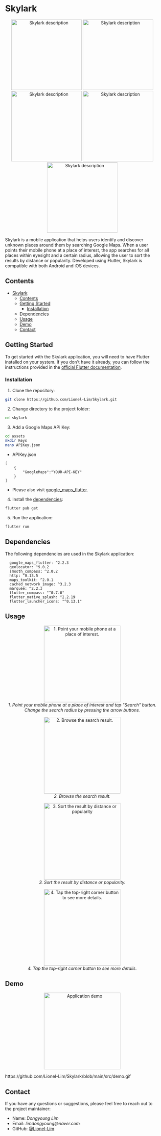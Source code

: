# Skylark

<p align="center">  <img src="https://raw.githubusercontent.com/Lionel-Lim/Skylark/main/src/panorama%200.png" width="230" alt="Skylark description"> <img src="https://raw.githubusercontent.com/Lionel-Lim/Skylark/main/src/panorama%201.png" width="230" alt="Skylark description"> 
<br>
<img src="https://raw.githubusercontent.com/Lionel-Lim/Skylark/main/src/panorama%202.png" width="230" alt="Skylark description"> 
<img src="https://raw.githubusercontent.com/Lionel-Lim/Skylark/main/src/panorama%203.png" width="230" alt="Skylark description">  
<img src="https://raw.githubusercontent.com/Lionel-Lim/Skylark/main/src/panorama%204.png" width="230" alt="Skylark description"> <br>  </p>

Skylark is a mobile application that helps users identify and discover unknown places around them by searching Google Maps. When a user points their mobile phone at a place of interest, the app searches for all places within eyesight and a certain radius, allowing the user to sort the results by distance or popularity. Developed using Flutter, Skylark is compatible with both Android and iOS devices.

## Contents
- [Skylark](#skylark)
  - [Contents](#contents)
  - [Getting Started](#getting-started)
    - [Installation](#installation)
  - [Dependencies](#dependencies)
  - [Usage](#usage)
  - [Demo](#demo)
  - [Contact](#contact)

## Getting Started

To get started with the Skylark application, you will need to have Flutter installed on your system. If you don't have it already, you can follow the instructions provided in the [official Flutter documentation](https://flutter.dev/docs/get-started/install).


### Installation

1. Clone the repository:

```bash
git clone https://github.com/Lionel-Lim/Skylark.git
```

2. Change directory to the project folder:

```bash
cd skylark
```

3. Add a Google Maps API Key:

```bash
cd assets
mkdir Keys
nano APIKey.json
```
- APIKey.json
```
[
	{
		"GoogleMaps":"YOUR-API-KEY"
	}
]
```
- Please also visit [google_maps_flutter](https://pub.dev/packages/google_maps_flutter).

4. Install the [dependencies](#dependencies):

```bash
flutter pub get
```

5. Run the application:

```bash
flutter run
```

## Dependencies

The following dependencies are used in the Skylark application:
```
  google_maps_flutter: ^2.2.3
  geolocator: ^9.0.2
  smooth_compass: ^2.0.2
  http: ^0.13.5
  maps_toolkit: ^2.0.1
  cached_network_image: ^3.2.3
  marquee: ^2.2.3
  flutter_compass: "^0.7.0"
  flutter_native_splash: ^2.2.19
  flutter_launcher_icons: "^0.13.1"
```

## Usage
	
<p align="center">  <img src="https://raw.githubusercontent.com/Lionel-Lim/Skylark/main/src/pic2.png" width="250" alt="1. Point your mobile phone at a place of interest.">  <br>  <em>1. Point your mobile phone at a place of interest and tap "Search" button.</em> <br> <em>Change the search radius by pressing the arrow buttons.</em>  </p>

<p align="center">  <img src="https://raw.githubusercontent.com/Lionel-Lim/Skylark/main/src/search3.png" width="250" alt="2. Browse the search result.">  <br>  <em>2. Browse the search result.</em>  </p>

<p align="center">  <img src="https://raw.githubusercontent.com/Lionel-Lim/Skylark/main/src/search1.png" width="250" alt="3. Sort the result by distance or popularity">  <br>  <em>3. Sort the result by distance or popularity.</em>  </p>

<p align="center">  <img src="https://raw.githubusercontent.com/Lionel-Lim/Skylark/main/src/detail1.png" width="250" alt="4. Tap the top-right corner button to see more details.">  <br>  <em>4. Tap the top-right corner button to see more details.</em>  </p>

## Demo
<p align="center"> 
<img src="https://raw.githubusercontent.com/Lionel-Lim/Skylark/main/src/demo.gif" width="250" alt="Application demo"></p>
https://github.com/Lionel-Lim/Skylark/blob/main/src/demo.gif

## Contact
If you have any questions or suggestions, please feel free to reach out to the project maintainer:

- Name: _Dongyoung Lim_
- Email: _limdongyoung@naver.com_
- GitHub: [@Lionel-Lim](https://github.com/Lionel-Lim)
